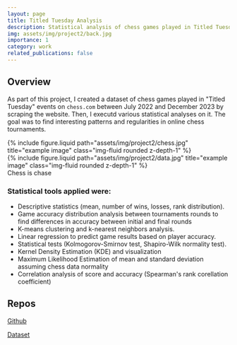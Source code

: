 ```yaml
---
layout: page
title: Titled Tuesday Analysis
description: Statistical analysis of chess games played in Titled Tuesday events on chess.com
img: assets/img/project2/back.jpg
importance: 1
category: work
related_publications: false
---
```


## Overview
As part of this project, I created a dataset of chess games played in "Titled Tuesday" events on `chess.com` between July 2022 and December 2023 by scraping the website. Then, I executd various statistical analyses on it. The goal was to find interesting patterns and regularities in online chess tournaments.

<div class="row justify-content-sm-center">
    <div class="col-sm-8 mt-3 mt-md-0">
        {% include figure.liquid path="assets/img/project2/chess.jpg" title="example image" class="img-fluid rounded z-depth-1" %}
    </div>
    <div class="col-sm-4 mt-3 mt-md-0">
        {% include figure.liquid path="assets/img/project2/data.jpg" title="example image" class="img-fluid rounded z-depth-1" %}
    </div>
</div>
<div class="caption">
    Chess is chase
</div>

### Statistical tools applied were:
- Descriptive statistics (mean, number of wins, losses, rank distribution).
- Game accuracy distribution analysis between tournaments rounds to find differences in accuracy between initial and final rounds
- K-means clustering and k-nearest neighbors analysis.
- Linear regression to predict game results based on player accuracy.
- Statistical tests (Kolmogorov-Smirnov test, Shapiro-Wilk normality test).
- Kernel Density Estimation (KDE) and visualization
- Maximum Likelihood Estimation of mean and standard deviation assuming chess data normality
- Correlation analysis of score and accuracy (Spearman's rank corellation coefficient)

## Repos
[Github](https://github.com/golkir/titled-tuesday-chess-statistical-analysis)

[Dataset](https://huggingface.co/datasets/kirillgoltsman/titled-tuesday-chess-games)

